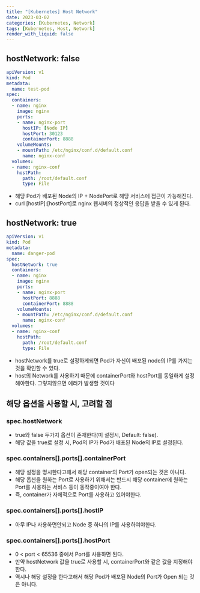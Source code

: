```yaml
---
title: "[Kubernetes] Host Network"
date: 2023-03-02
categories: [Kubernetes, Network]
tags: [Kubernetes, Host, Network]
render_with_liquid: false
---
```


## hostNetwork: false

```yaml
apiVersion: v1
kind: Pod
metadata:
  name: test-pod
spec:
  containers:
  - name: nginx
    image: nginx
    ports:
    - name: nginx-port
      hostIP: [Node IP]
      hostPort: 30123
      containerPort: 8888
    volumeMounts:
    - mountPath: /etc/nginx/conf.d/default.conf
      name: nginx-conf
  volumes:
  - name: nginx-conf
    hostPath:
      path: /root/default.conf
      type: File
```

- 해당 Pod가 배포된 Node의 IP + NodePort로 해당 서비스에 접근이 가능해진다.
- curl [hostIP]:[hostPort]로 nginx 웹서버의 정상적인 응답을 받을 수 있게 된다.

## hostNetwork: true

```yaml
apiVersion: v1
kind: Pod
metadata:
  name: danger-pod
spec:
  hostNetwork: true
  containers:
  - name: nginx
    image: nginx
    ports:
    - name: nginx-port
      hostPort: 8888
      containerPort: 8888
    volumeMounts:
    - mountPath: /etc/nginx/conf.d/default.conf
      name: nginx-conf
  volumes:
  - name: nginx-conf
    hostPath:
      path: /root/default.conf
      type: File
```

- hostNetwork를 true로 설정하게되면 Pod가 자신이 배포된 node의 IP를 가지는 것을 확인할 수 있다.
- host의 Network를 사용하기 때문에 containerPort와 hostPort를 동일하게 설정해야한다. 그렇지않으면 에러가 발생할 것이다


## 해당 옵션을 사용할 시, 고려할 점

### spec.hostNetwork

- true와 false 두가지 옵션이 존재한다(미 설정시, Default: false).
- 해당 값을 true로 설정 시, Pod의 IP가 Pod가 배포된 Node의 IP로 설정된다. 
 
### spec.containers[].ports[].containerPort

- 해당 설정을 명시한다고해서 해당 container의 Port가 open되는 것은 아니다.
- 해당 옵션을 원하는 Port로 사용하기 위해서는 반드시 해당 container에 원하는 Port를 사용하는 서비스 등이 동작중이여야 한다.
- 즉, container가 자체적으로 Port를 사용하고 있어야한다.
 
### spec.containers[].ports[].hostIP

- 아무 IP나 사용하면안되고 Node 중 하나의 IP를 사용하여야한다. 
 
### spec.containers[].ports[].hostPort

- 0 < port < 65536 중에서 Port를 사용하면 된다.
- 만약 hostNetwork 값을 true로 사용할 시, containerPort와 같은 값을 지정해야한다.
- 역시나 해당 설정을 한다고해서 해당 Pod가 배포된 Node의 Port가 Open 되는 것은 아니다.